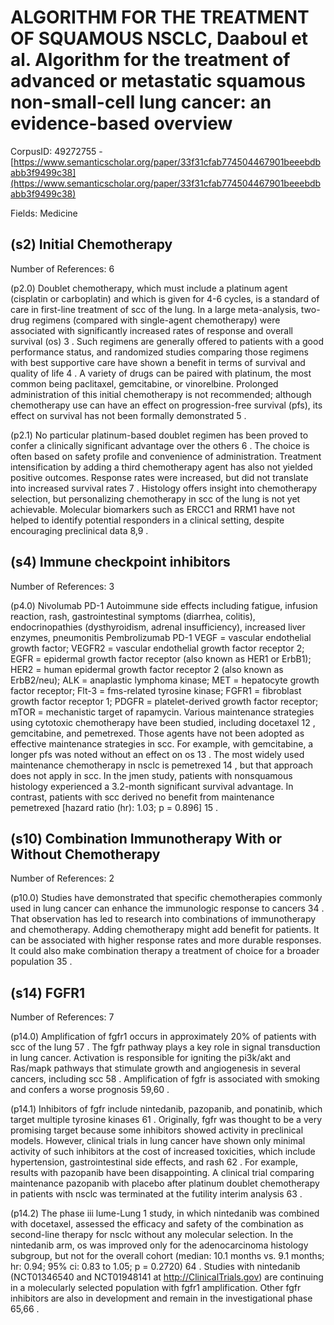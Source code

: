 # ALGORITHM FOR THE TREATMENT OF SQUAMOUS NSCLC, Daaboul et al. Algorithm for the treatment of advanced or metastatic squamous non-small-cell lung cancer: an evidence-based overview

CorpusID: 49272755 - [https://www.semanticscholar.org/paper/33f31cfab774504467901beeebdbabb3f9499c38](https://www.semanticscholar.org/paper/33f31cfab774504467901beeebdbabb3f9499c38)

Fields: Medicine

## (s2) Initial Chemotherapy
Number of References: 6

(p2.0) Doublet chemotherapy, which must include a platinum agent (cisplatin or carboplatin) and which is given for 4-6 cycles, is a standard of care in first-line treatment of scc of the lung. In a large meta-analysis, two-drug regimens (compared with single-agent chemotherapy) were associated with significantly increased rates of response and overall survival (os) 3 . Such regimens are generally offered to patients with a good performance status, and randomized studies comparing those regimens with best supportive care have shown a benefit in terms of survival and quality of life 4 . A variety of drugs can be paired with platinum, the most common being paclitaxel, gemcitabine, or vinorelbine. Prolonged administration of this initial chemotherapy is not recommended; although chemotherapy use can have an effect on progression-free survival (pfs), its effect on survival has not been formally demonstrated 5 .

(p2.1) No particular platinum-based doublet regimen has been proved to confer a clinically significant advantage over the others 6 . The choice is often based on safety profile and convenience of administration. Treatment intensification by adding a third chemotherapy agent has also not yielded positive outcomes. Response rates were increased, but did not translate into increased survival rates 7 . Histology offers insight into chemotherapy selection, but personalizing chemotherapy in scc of the lung is not yet achievable. Molecular biomarkers such as ERCC1 and RRM1 have not helped to identify potential responders in a clinical setting, despite encouraging preclinical data 8,9 .
## (s4) Immune checkpoint inhibitors
Number of References: 3

(p4.0) Nivolumab PD-1 Autoimmune side effects including fatigue, infusion reaction, rash, gastrointestinal symptoms (diarrhea, colitis), endocrinopathies (dysthyroidism, adrenal insufficiency), increased liver enzymes, pneumonitis Pembrolizumab PD-1 VEGF = vascular endothelial growth factor; VEGFR2 = vascular endothelial growth factor receptor 2; EGFR = epidermal growth factor receptor (also known as HER1 or ErbB1); HER2 = human epidermal growth factor receptor 2 (also known as ErbB2/neu); ALK = anaplastic lymphoma kinase; MET = hepatocyte growth factor receptor; Flt-3 = fms-related tyrosine kinase; FGFR1 = fibroblast growth factor receptor 1; PDGFR = platelet-derived growth factor receptor; mTOR = mechanistic target of rapamycin. Various maintenance strategies using cytotoxic chemotherapy have been studied, including docetaxel 12 , gemcitabine, and pemetrexed. Those agents have not been adopted as effective maintenance strategies in scc. For example, with gemcitabine, a longer pfs was noted without an effect on os 13 . The most widely used maintenance chemotherapy in nsclc is pemetrexed 14 , but that approach does not apply in scc. In the jmen study, patients with nonsquamous histology experienced a 3.2-month significant survival advantage. In contrast, patients with scc derived no benefit from maintenance pemetrexed [hazard ratio (hr): 1.03; p = 0.896] 15 .
## (s10) Combination Immunotherapy With or Without Chemotherapy
Number of References: 2

(p10.0) Studies have demonstrated that specific chemotherapies commonly used in lung cancer can enhance the immunologic response to cancers 34 . That observation has led to research into combinations of immunotherapy and chemotherapy. Adding chemotherapy might add benefit for patients. It can be associated with higher response rates and more durable responses. It could also make combination therapy a treatment of choice for a broader population 35 .
## (s14) FGFR1
Number of References: 7

(p14.0) Amplification of fgfr1 occurs in approximately 20% of patients with scc of the lung 57 . The fgfr pathway plays a key role in signal transduction in lung cancer. Activation is responsible for igniting the pi3k/akt and Ras/mapk pathways that stimulate growth and angiogenesis in several cancers, including scc 58 . Amplification of fgfr is associated with smoking and confers a worse prognosis 59,60 .

(p14.1) Inhibitors of fgfr include nintedanib, pazopanib, and ponatinib, which target multiple tyrosine kinases 61 . Originally, fgfr was thought to be a very promising target because some inhibitors showed activity in preclinical models. However, clinical trials in lung cancer have shown only minimal activity of such inhibitors at the cost of increased toxicities, which include hypertension, gastrointestinal side effects, and rash 62 . For example, results with pazopanib have been disappointing. A clinical trial comparing maintenance pazopanib with placebo after platinum doublet chemotherapy in patients with nsclc was terminated at the futility interim analysis 63 .

(p14.2) The phase iii lume-Lung 1 study, in which nintedanib was combined with docetaxel, assessed the efficacy and safety of the combination as second-line therapy for nsclc without any molecular selection. In the nintedanib arm, os was improved only for the adenocarcinoma histology subgroup, but not for the overall cohort (median: 10.1 months vs. 9.1 months; hr: 0.94; 95% ci: 0.83 to 1.05; p = 0.2720) 64 . Studies with nintedanib (NCT01346540 and NCT01948141 at http://ClinicalTrials.gov) are continuing in a molecularly selected population with fgfr1 amplification. Other fgfr inhibitors are also in development and remain in the investigational phase 65,66 .
